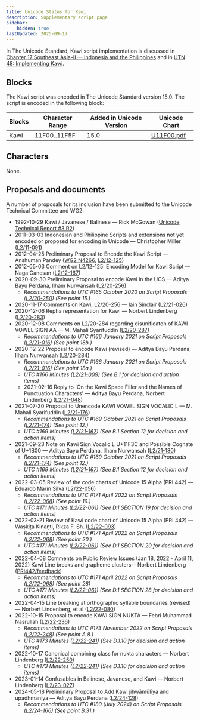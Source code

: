 ```yaml
---
title: Unicode Status for Kawi
description: Supplementary script page
sidebar:
    hidden: true
lastUpdated: 2025-09-17
---
```


In The Unicode Standard, Kawi script implementation is discussed in [Chapter 17 Southeast Asia-II — Indonesia and the Philippines](https://www.unicode.org/versions/latest/core-spec/chapter-17/#G40419) and in [UTN 48: Implementing Kawi](https://www.unicode.org/notes/tn48/).

## Blocks

The Kawi script was encoded in The Unicode Standard version 15.0. The script is encoded in the following block:

| Blocks | Character Range | Added in Unicode Version | Unicode Chart |
| ------ | --------------- | ------------------------ | ------------- |
| Kawi | 11F00..11F5F | 15.0 | [U11F00.pdf](http://www.unicode.org/charts/PDF/U11F00.pdf) |

## Characters

None.

## Proposals and documents

A number of proposals for its inclusion have been submitted to the Unicode Technical Committee and WG2:
- 1992-10-29 Kawi / Javanese / Balinese — Rick McGowan ([Unicode Technical Report #3 R2](http://www.unicode.org/reports/tr3-2/))
- 2011-03-03 Indonesian and Philippine Scripts and extensions not yet encoded or proposed for encoding in Unicode — Christopher Miller ([L2/11-091](http://www.unicode.org/cgi-bin/GetMatchingDocs.pl?L2/11-091))
- 2012-04-25 Preliminary Proposal to Encode the Kawi Script — Anshuman Pandey ([WG2 N4266](https://www.unicode.org/wg2/docs/n4266.pdf), [L2/12-125](http://www.unicode.org/cgi-bin/GetMatchingDocs.pl?L2/12-125))
- 2012-05-03 Comment on L2/12-125: Encoding Model for Kawi Script — Naga Ganesan ([L2/12-167](http://www.unicode.org/cgi-bin/GetMatchingDocs.pl?L2/12-167))
- 2020-09-30 Preliminary Proposal to encode Kawi in the UCS — Aditya Bayu Perdana, Ilham Nurwansah ([L2/20-256](http://www.unicode.org/cgi-bin/GetMatchingDocs.pl?L2/20-256))
  - _Recommendations to UTC #165 October 2020 on Script Proposals ([L2/20-250](http://www.unicode.org/L2/L2020/20250-script-adhoc-rept.pdf)) (See point 15.)_
- 2020-11-17 Comments on Kawi, L2/20-256 — Iain Sinclair ([L2/21-026](http://www.unicode.org/cgi-bin/GetMatchingDocs.pl?L2/21-026))
- 2020-12-06 Repha representation for Kawi — Norbert Lindenberg ([L2/20-283](http://www.unicode.org/cgi-bin/GetMatchingDocs.pl?L2/20-283))
- 2020-12-08 Comments on L2/20-284 regarding disunificaton of KAWI VOWEL SIGN AA — M. Mahali Syarifuddin        ([L2/20-287](http://www.unicode.org/cgi-bin/GetMatchingDocs.pl?L2/20-287))
  - _Recommendations to UTC #166 January 2021 on Script Proposals ([L2/21-016](https://www.unicode.org/L2/L2021/21016r-script-adhoc-rept.pdf)) (See point 18b.)_
- 2020-12-22 Proposal to encode Kawi (revised) — Aditya Bayu Perdana, Ilham Nurwansah ([L2/20-284](http://www.unicode.org/cgi-bin/GetMatchingDocs.pl?L2/20-284))
  - _Recommendations to UTC #166 January 2021 on Script Proposals ([L2/21-016](https://www.unicode.org/L2/L2021/21016r-script-adhoc-rept.pdf)) (See point 18a.)_
  - _UTC #166 Minutes ([L2/21-009](https://www.unicode.org/L2/L2021/21009.htm)) (See B.1 for decision and action items)_
  - 2021-02-16 Reply to 'On the Kawi Space Filler and the Names of Punctuation Characters' — Aditya Bayu Perdana, Norbert Lindenberg ([L2/21-048](http://www.unicode.org/cgi-bin/GetMatchingDocs.pl?L2/21-048))
- 2021-07-30 Proposal to Unencode KAWI VOWEL SIGN VOCALIC L — M. Mahali Syarifuddin ([L2/21-176](http://www.unicode.org/cgi-bin/GetMatchingDocs.pl?L2/21-176))
  - _Recommendations to UTC #169 October  2021 on Script Proposals ([L2/21-174](http://www.unicode.org/L2/L2021/21174-script-adhoc-rept.pdf)) (See point 12.)_
  - _UTC #169 Minutes ([L2/21-167](https://www.unicode.org/L2/L2021/21167.htm)) (See B.1 Section 12 for decision and action items)_
- 2021-09-23 Note on Kawi Sign Vocalic L U+11F3C and Possible Cognate of U+1B00 — Aditya Bayu Perdana, Ilham Nurwansah ([L2/21-180](http://www.unicode.org/cgi-bin/GetMatchingDocs.pl?L2/21-180))
  - _Recommendations to UTC #169 October  2021 on Script Proposals ([L2/21-174](http://www.unicode.org/L2/L2021/21174-script-adhoc-rept.pdf)) (See point 12.)_
  - _UTC #169 Minutes ([L2/21-167](https://www.unicode.org/L2/L2021/21167.htm)) (See B.1 Section 12 for decision and action items)_
- 2022-03-05 Review of the code charts of Unicode 15 Alpha (PRI 442) — Eduardo Marín Silva ([L2/22-056](http://www.unicode.org/cgi-bin/GetMatchingDocs.pl?L2/22-056))
  - _Recommendations to UTC #171 April 2022 on Script Proposals ([L2/22-068](http://www.unicode.org/cgi-bin/GetMatchingDocs.pl?L2/22-068)) (See point 19.)_
  - _UTC #171 Minutes ([L2/22-061](https://www.unicode.org/L2/L2022/22061.htm)) (See D.1 SECTION 19 for decision and action items)_
- 2022-03-21 Review of Kawi code chart of Unicode 15 Alpha (PRI 442) — Waṣkiṭa Kinaṇṭi, Rikza F. Sh. ([L2/22-093](http://www.unicode.org/cgi-bin/GetMatchingDocs.pl?L2/22-093))
  - _Recommendations to UTC #171 April 2022 on Script Proposals ([L2/22-068](http://www.unicode.org/cgi-bin/GetMatchingDocs.pl?L2/22-068)) (See point 20.)_
  - _UTC #171 Minutes ([L2/22-061](https://www.unicode.org/L2/L2022/22061.htm)) (See D.1 SECTION 20 for decision and action items)_
- 2022-04-08 Comments on Public Review Issues (Jan 18, 2022 - April 11, 2022) Kawi Line breaks and grapheme clusters-- Norbert Lindenberg ([PRI442/feedback](https://www.unicode.org/review/pri442/feedback.html))
  - _Recommendations to UTC #171 April 2022 on Script Proposals ([L2/22-068](http://www.unicode.org/cgi-bin/GetMatchingDocs.pl?L2/22-068)) (See point 28)_
  - _UTC #171 Minutes ([L2/22-061](https://www.unicode.org/L2/L2022/22061.htm)) (See D.1 SECTION 28 for decision and action items)_
- 2022-04-15 Line breaking at orthographic syllable boundaries (revised) — Norbert Lindenberg, et al ([L2/22-080](http://www.unicode.org/cgi-bin/GetMatchingDocs.pl?L2/22-080))
- 2022-10-15 Proposal to encode KAWI SIGN NUKTA — Febri Muhammad Nasrullah ([L2/22-236](http://www.unicode.org/cgi-bin/GetMatchingDocs.pl?L2/22-236))
  - _Recommendations to UTC #173 November 2022 on Script Proposals ([L2/22-248](https://www.unicode.org/cgi-bin/GetMatchingDocs.pl?L2/22-248)) (See point A 8.)_
  - _UTC #173 Minutes ([L2/22-241](http://www.unicode.org/L2/L2022/22241.htm)) (See D.1.10 for decision and action items)_
- 2022-10-17 Canonical combining class for nukta characters — Norbert Lindenberg ([L2/22-250](http://www.unicode.org/cgi-bin/GetMatchingDocs.pl?L2/22-250))
  - _UTC #173 Minutes ([L2/22-241](http://www.unicode.org/L2/L2022/22241.htm)) (See D.1.10 for decision and action items)_
- 2023-01-14 Confusables in Balinese, Javanese, and Kawi — Norbert Lindenberg ([L2/23-027](http://www.unicode.org/cgi-bin/GetMatchingDocs.pl?L2/23-027))
- 2024-05-18 Preliminary Proposal to Add Kawi jihwāmūlīya and upadhmānīya — Aditya Bayu Perdana ([L2/24-128](http://www.unicode.org/cgi-bin/GetMatchingDocs.pl?L2/24-128))
  - _Recommendations to UTC #180 (July 2024) on Script Proposals ([L2/24-166](https://www.unicode.org/cgi-bin/GetMatchingDocs.pl?L2/24-166)) (See point B.31.)_
